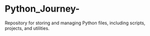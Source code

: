 # Python_Journey-
Repository for storing and managing Python files, including scripts, projects, and utilities.
